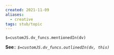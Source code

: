 ```yaml
---
created: 2021-11-09 
aliases:
  - creative
tags: stub/topic
---
```

`$=customJS.dv_funcs.mentionedIn(dv)`

**See**::
*`$=customJS.dv_funcs.outlinedIn(dv, this)`* 

